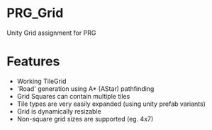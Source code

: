 # PRG_Grid
Unity Grid assignment for PRG

# Features
* Working TileGrid
* 'Road' generation using A* (AStar) pathfinding
* Grid Squares can contain multiple tiles
* Tile types are very easily expanded (using unity prefab variants)
* Grid is dynamically resizable
* Non-square grid sizes are supported (eg. 4x7)

